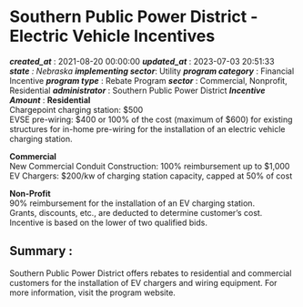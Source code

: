 # Southern Public Power District - Electric Vehicle Incentives 
 ***created_at*** : 2021-08-20 00:00:00 
 ***updated_at*** : 2023-07-03 20:51:33 
 ***state** : Nebraska 
 **implementing sector***: Utility 
 ***program category*** : Financial Incentive 
 ***program type*** : Rebate Program 
 ***sector*** : Commercial, Nonprofit, Residential 
 ***administrator*** : Southern Public Power District 
 ***Incentive Amount*** : **Residential**  
Chargepoint charging station: $500  
EVSE pre-wiring: $400 or 100% of the cost (maximum of $600) for existing
structures for in-home pre-wiring for the installation of an electric vehicle
charging station.  
  
**Commercial**  
New Commercial Conduit Construction: 100% reimbursement up to $1,000  
EV Chargers: $200/kw of charging station capacity, capped at 50% of cost  
  
**Non-Profit**  
90% reimbursement for the installation of an EV charging station.  
Grants, discounts, etc., are deducted to determine customer’s cost.  
Incentive is based on the lower of two qualified bids.

 
 ## Summary : 
 Southern Public Power District offers rebates to residential and commercial
customers for the installation of EV chargers and wiring equipment. For more
information, visit the program website.

 
 